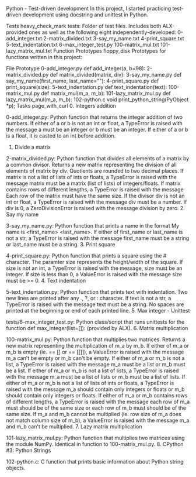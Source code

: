 Python - Test-driven development
In this project, I started practicing test-driven development using docstring and unittest in Python.

Tests heavy_check_mark
tests: Folder of test files. Includes both ALX-provided ones as well as the following eight independently-developed:
0-add_integer.txt
2-matrix_divided.txt
3-say_my_name.txt
4-print_square.txt
5-text_indentation.txt
6-max_integer_test.py
100-matrix_mul.txt
101-lazy_matrix_mul.txt
Function Prototypes floppy_disk
Prototypes for functions written in this project:

File	Prototype
0-add_integer.py	def add_integer(a, b=98):
2-matrix_divided.py	def matrix_divided(matrix, div):
3-say_my_name.py	def say_my_name(first_name, last_name=""):
4-print_square.py	def print_square(size):
5-text_indentation.py	def text_indentation(text):
100-matrix_mul.py	def matrix_mul(m_a, m_b):
101-lazy_matrix_mul.py	def lazy_matrix_mul(m_a, m_b):
102-python.c	void print_python_string(PyObject *p);
Tasks page_with_curl
0. Integers addition

0-add_integer.py: Python function that returns the integer addition of two numbers.
If either of a or b is not an int or float, a TypeError is raised with the message a must be an integer or b must be an integer.
If either of a or b is a float, it is casted to an int before addition.
1. Divide a matrix

2-matrix_divided.py: Python function that divides all elements of a matrix by a common divisor.
Returns a new matrix representing the division of all elements of matrix by div.
Quotients are rounded to two decimal places.
If matrix is not a list of lists of ints or floats, a TypeError is raised with the message matrix must be a matrix (list of lists) of integers/floats.
If matrix contains rows of different lengths, a TypeError is raised with the message Each row of the matrix must have the same size.
If the divisor div is not an int or float, a TypeError is raised with the message div must be a number.
If div is 0, a ZeroDivisionError is raised with the message division by zero.
2. Say my name

3-say_my_name.py: Python function that prints a name in the format My name is <first_name> <last_name>.
If either of first_name or last_name is not a str, a TypeError is raised with the message first_name must be a string or last_name must be a string.
3. Print square

4-print_square.py: Python function that prints a square using the # character.
The paramter size represents the height/width of the square.
If size is not an int, a TypeError is raised with the message, size must be an integer.
If size is less than 0, a ValueError is raised with the message size must be >= 0.
4. Text indentation

5-text_indentation.py: Python function that prints text with indentation.
Two new lines are printed after any ., ?, or : character.
If text is not a str, a TypeError is raised with the message text must be a string.
No spaces are printed at the beginning or end of each printed line.
5. Max integer - Unittest

tests/6-max_integer_test.py: Python class/script that runs unittests for the function def max_integer(list=[]): (provided by ALX).
6. Matrix multiplication

100-matrix_mul.py: Python function that multiplies two matrices.
Returns a new matrix representing the multiplication of m_a by m_b.
If either of m_a or m_b is empty (ie. == [] or == [[]]), a ValueError is raised with the message m_a can't be empty or m_b can't be empty.
If either of m_a or m_b is not a list, a TypeError is raised with the message m_a must be a list or m_b must be a list.
If either of m_a or m_b is not a list of lists, a TypeError is raised with the message m_a must be a list of lists or m_b must be a list of lists.
If either of m_a or m_b is not a list of lists of ints or floats, a TypeError is raised with the message m_a should contain only integers or floats or m_b should contain only integers or floats.
If either of m_a or m_b contains rows of different lengths, a TypeError is raised with the message each row of m_a must should be of the same size or each row of m_b must should be of the same size.
If m_a and m_b cannot be multiplied (ie. row size of m_a does not match column size of m_b), a ValueError is raised with the message m_a and m_b can't be multiplied.
7. Lazy matrix multiplication

101-lazy_matrix_mul.py: Python function that multiplies two matrices using the module NumPy.
Identical in function to 100-matrix_mul.py.
8. CPython #3: Python Strings

102-python.c: C function that prints basic information about Python string objects.
